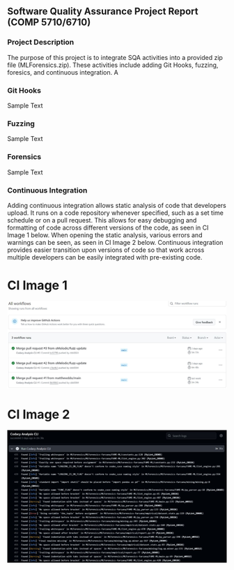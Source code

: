 ## Software Quality Assurance Project Report (COMP 5710/6710) 

### Project Description

The purpose of this project is to integrate SQA activities into a provided zip file (MLForensics.zip). These activities include adding Git Hooks, fuzzing, foresics, and continuous integration. A

### Git Hooks

Sample Text

### Fuzzing

Sample Text

### Forensics

Sample Text

### Continuous Integration

Adding continuous integration allows static analysis of code that developers upload. It runs on a code repository whenever specified, such as a set time schedule or on a pull request. This allows for easy debugging and formatting of code across different versions of the code, as seen in CI Image 1 below. When opening the static analysis, various errors and warnings can be seen, as seen in CI Image 2 below. Continuous integration provides easier transition upon versions of code so that work across multiple developers can be easily integrated with pre-existing code.

# CI Image 1
![image](/images/CI_1.JPG?raw=true "CI 1")

# CI Image 2
![image](/images/CI_2.JPG?raw=true "CI 2")
